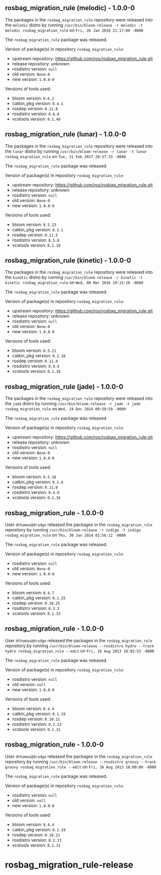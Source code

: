 ## rosbag_migration_rule (melodic) - 1.0.0-0

The packages in the `rosbag_migration_rule` repository were released into the `melodic` distro by running `/usr/bin/bloom-release -r melodic -t melodic rosbag_migration_rule` on `Fri, 26 Jan 2018 21:17:00 -0000`

The `rosbag_migration_rule` package was released.

Version of package(s) in repository `rosbag_migration_rule`:

- upstream repository: https://github.com/ros/rosbag_migration_rule.git
- release repository: unknown
- rosdistro version: `null`
- old version: `None-0`
- new version: `1.0.0-0`

Versions of tools used:

- bloom version: `0.6.2`
- catkin_pkg version: `0.4.1`
- rosdep version: `0.11.8`
- rosdistro version: `0.6.6`
- vcstools version: `0.1.40`


## rosbag_migration_rule (lunar) - 1.0.0-0

The packages in the `rosbag_migration_rule` repository were released into the `lunar` distro by running `/usr/bin/bloom-release -r lunar -t lunar rosbag_migration_rule` on `Tue, 21 Feb 2017 20:37:33 -0000`

The `rosbag_migration_rule` package was released.

Version of package(s) in repository `rosbag_migration_rule`:

- upstream repository: https://github.com/ros/rosbag_migration_rule.git
- release repository: unknown
- rosdistro version: `null`
- old version: `None-0`
- new version: `1.0.0-0`

Versions of tools used:

- bloom version: `0.5.23`
- catkin_pkg version: `0.3.1`
- rosdep version: `0.11.5`
- rosdistro version: `0.5.0`
- vcstools version: `0.1.39`


## rosbag_migration_rule (kinetic) - 1.0.0-0

The packages in the `rosbag_migration_rule` repository were released into the `kinetic` distro by running `/usr/bin/bloom-release -r kinetic -t kinetic rosbag_migration_rule` on `Wed, 09 Mar 2016 19:15:28 -0000`

The `rosbag_migration_rule` package was released.

Version of package(s) in repository `rosbag_migration_rule`:

- upstream repository: https://github.com/ros/rosbag_migration_rule.git
- release repository: unknown
- rosdistro version: `null`
- old version: `None-0`
- new version: `1.0.0-0`

Versions of tools used:

- bloom version: `0.5.21`
- catkin_pkg version: `0.2.10`
- rosdep version: `0.11.4`
- rosdistro version: `0.4.4`
- vcstools version: `0.1.38`


## rosbag_migration_rule (jade) - 1.0.0-0

The packages in the `rosbag_migration_rule` repository were released into the `jade` distro by running `/usr/bin/bloom-release -r jade -t jade rosbag_migration_rule` on `Wed, 24 Dec 2014 00:59:59 -0000`

The `rosbag_migration_rule` package was released.

Version of package(s) in repository `rosbag_migration_rule`:
- upstream repository: https://github.com/ros/rosbag_migration_rule.git
- release repository: unknown
- rosdistro version: `null`
- old version: `None-0`
- new version: `1.0.0-0`

Versions of tools used:
- bloom version: `0.5.16`
- catkin_pkg version: `0.2.6`
- rosdep version: `0.11.0`
- rosdistro version: `0.4.0`
- vcstools version: `0.1.36`


## rosbag_migration_rule - 1.0.0-0

User `dthomas@drudge` released the packages in the `rosbag_migration_rule` repository by running `/usr/bin/bloom-release -r indigo -t indigo rosbag_migration_rule` on `Thu, 30 Jan 2014 01:56:12 -0000`

The `rosbag_migration_rule` package was released.

Version of package(s) in repository `rosbag_migration_rule`:
- rosdistro version: `null`
- old version: `None-0`
- new version: `1.0.0-0`

Versions of tools used:
- bloom version: `0.4.7`
- catkin_pkg version: `0.1.25`
- rosdep version: `0.10.25`
- rosdistro version: `0.3.3`
- vcstools version: `0.1.33`


## rosbag_migration_rule - 1.0.0-0

User `dthomas@drudge` released the packages in the `rosbag_migration_rule` repository by running `/usr/bin/bloom-release --rosdistro hydro --track hydro rosbag_migration_rule --edit` on `Fri, 16 Aug 2013 18:03:53 -0000`

The `rosbag_migration_rule` package was released.

Version of package(s) in repository `rosbag_migration_rule`:
- rosdistro version: `null`
- old version: `null`
- new version: `1.0.0-0`

Versions of tools used:
- bloom version: `0.4.4`
- catkin_pkg version: `0.1.19`
- rosdep version: `0.10.21`
- rosdistro version: `0.2.13`
- vcstools version: `0.1.31`


## rosbag_migration_rule - 1.0.0-0

User `dthomas@drudge` released the packages in the `rosbag_migration_rule` repository by running `/usr/bin/bloom-release --rosdistro groovy --track groovy rosbag_migration_rule --edit` on `Fri, 16 Aug 2013 18:00:00 -0000`

The `rosbag_migration_rule` package was released.

Version of package(s) in repository `rosbag_migration_rule`:
- rosdistro version: `null`
- old version: `null`
- new version: `1.0.0-0`

Versions of tools used:
- bloom version: `0.4.4`
- catkin_pkg version: `0.1.19`
- rosdep version: `0.10.21`
- rosdistro version: `0.2.13`
- vcstools version: `0.1.31`


rosbag_migration_rule-release
=============================
